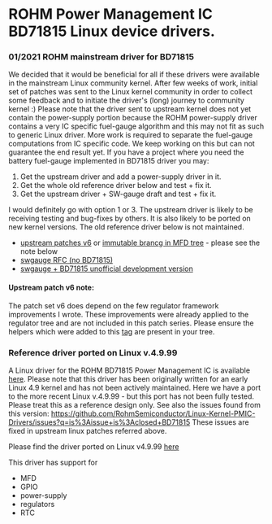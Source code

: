 # ROHM Power Management IC BD71815 Linux device drivers.

### 01/2021 ROHM mainstream driver for BD71815

We decided that it would be beneficial for all if these drivers were available
in the mainstream Linux community kernel. After few weeks of work, initial
set of patches was sent to the Linux kernel community in order to collect some feedback
and to initiate the driver's (long) journey to community kernel :) Please note that
the driver sent to upstream kernel does not yet contain the power-supply portion
because the ROHM power-supply driver contains a very IC specific fuel-gauge algorithm
and this may not fit as such to generic Linux driver. More work is required to
separate the fuel-gauge computations from IC specific code. We keep working on this
but can not guarantee the end result yet. If you have a project where you need the
battery fuel-gauge implemented in BD71815 driver you may:

1. Get the upstream driver and add a power-supply driver in it.
2. Get the whole old reference driver below and test + fix it.
3. Get the upstream driver + SW-gauge draft and test + fix it.

I would definitely go with option 1 or 3. The upstream driver is likely to be receiving
testing and bug-fixes by others. It is also likely to be ported on new kernel versions.
The old reference driver below is not maintained.

- [upstream patches v6](https://lore.kernel.org/lkml/cover.1617616855.git.matti.vaittinen@fi.rohmeurope.com/) or [immutable brancg in MFD tree](https://git.kernel.org/pub/scm/linux/kernel/git/lee/mfd.git/log/?h=ib-mfd-clk-gpio-regulator-rtc-5.13) - please see the note below
- [swgauge RFC (no BD71815)](https://lore.kernel.org/lkml/cover.1607085199.git.matti.vaittinen@fi.rohmeurope.com/)
- [swgauge + BD71815 unofficial development version](https://github.com/M-Vaittinen/linux/commits/swgauge-dev)

#### Upstream patch v6 note:

The patch set v6 does depend on the few regulator framework improvements I wrote. These improvements were already applied to the regulator tree and are not included in this patch series. Please ensure the helpers which were added to this [tag](https://git.kernel.org/pub/scm/linux/kernel/git/broonie/regulator.git/tag/?h=regulator-list-ramp-helpers) are present in your tree.

### Reference driver ported on Linux v.4.9.99

A Linux driver for the ROHM BD71815 Power Management IC is available
[here](https://github.com/RohmSemiconductor/Linux-Kernel-PMIC-Drivers/tree/v4.9.99-BD71815AGW).
Please note that this driver has been originally written for an early Linux 4.9
kernel and has not been actively maintained. Here we have a port to the more
recent Linux v.4.9.99 - but this port has not been fully tested. Please treat
this as a reference design only. See also the issues found from this version:
https://github.com/RohmSemiconductor/Linux-Kernel-PMIC-Drivers/issues?q=is%3Aissue+is%3Aclosed+BD71815
These issues are fixed in upstream linux patches referred above.

Please find the driver ported on Linux v4.9.99 [here](https://github.com/RohmSemiconductor/Linux-Kernel-PMIC-Drivers/tree/v4.9.99-BD71815AGW)

This driver has support for
* MFD
* GPIO
* power-supply
* regulators
* RTC

